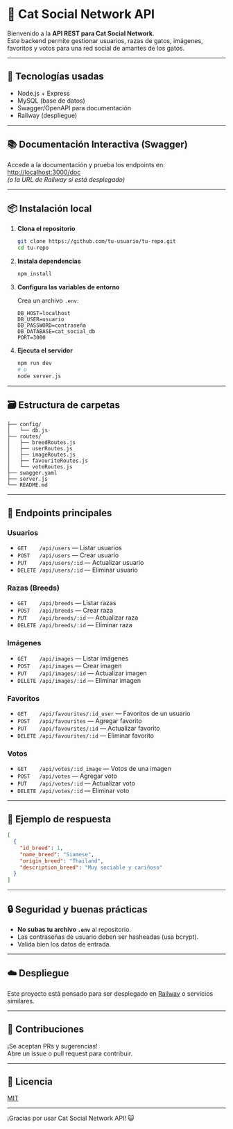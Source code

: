 # 🐾 Cat Social Network API

Bienvenido a la **API REST para Cat Social Network**.  
Este backend permite gestionar usuarios, razas de gatos, imágenes, favoritos y votos para una red social de amantes de los gatos.

---

## 🚀 Tecnologías usadas

- Node.js + Express
- MySQL (base de datos)
- Swagger/OpenAPI para documentación
- Railway (despliegue)

---

## 📚 Documentación Interactiva (Swagger)

Accede a la documentación y prueba los endpoints en:  
[http://localhost:3000/doc](http://localhost:3000/api-docs)  
*(o la URL de Railway si está desplegado)*

---

## 📦 Instalación local

1. **Clona el repositorio**
    ```bash
    git clone https://github.com/tu-usuario/tu-repo.git
    cd tu-repo
    ```

2. **Instala dependencias**
    ```bash
    npm install
    ```

3. **Configura las variables de entorno**

    Crea un archivo `.env`:

    ```env
    DB_HOST=localhost
    DB_USER=usuario
    DB_PASSWORD=contraseña
    DB_DATABASE=cat_social_db
    PORT=3000
    ```

4. **Ejecuta el servidor**
    ```bash
    npm run dev
    # o
    node server.js
    ```

---

## 🗃️ Estructura de carpetas

```
├── config/
│   └── db.js
├── routes/
│   ├── breedRoutes.js
│   ├── userRoutes.js
│   ├── imageRoutes.js
│   ├── favouriteRoutes.js
│   └── voteRoutes.js
├── swagger.yaml
├── server.js
└── README.md
```

---

## 📒 Endpoints principales

### Usuarios

- `GET    /api/users` — Listar usuarios
- `POST   /api/users` — Crear usuario
- `PUT    /api/users/:id` — Actualizar usuario
- `DELETE /api/users/:id` — Eliminar usuario

### Razas (Breeds)

- `GET    /api/breeds` — Listar razas
- `POST   /api/breeds` — Crear raza
- `PUT    /api/breeds/:id` — Actualizar raza
- `DELETE /api/breeds/:id` — Eliminar raza

### Imágenes

- `GET    /api/images` — Listar imágenes
- `POST   /api/images` — Crear imagen
- `PUT    /api/images/:id` — Actualizar imagen
- `DELETE /api/images/:id` — Eliminar imagen

### Favoritos

- `GET    /api/favourites/:id_user` — Favoritos de un usuario
- `POST   /api/favourites` — Agregar favorito
- `PUT    /api/favourites/:id` — Actualizar favorito
- `DELETE /api/favourites/:id` — Eliminar favorito

### Votos

- `GET    /api/votes/:id_image` — Votos de una imagen
- `POST   /api/votes` — Agregar voto
- `PUT    /api/votes/:id` — Actualizar voto
- `DELETE /api/votes/:id` — Eliminar voto

---

## 📝 Ejemplo de respuesta

```json
[
  {
    "id_breed": 1,
    "name_breed": "Siamese",
    "origin_breed": "Thailand",
    "description_breed": "Muy sociable y cariñoso"
  }
]
```

---

## 🔒 Seguridad y buenas prácticas

- **No subas tu archivo `.env`** al repositorio.
- Las contraseñas de usuario deben ser hasheadas (usa bcrypt).
- Valida bien los datos de entrada.

---

## ☁️ Despliegue

Este proyecto está pensado para ser desplegado en [Railway](https://railway.app/) o servicios similares.

---

## 🤝 Contribuciones

¡Se aceptan PRs y sugerencias!  
Abre un issue o pull request para contribuir.

---

## 📄 Licencia

[MIT](LICENSE)

---

¡Gracias por usar Cat Social Network API! 😺
